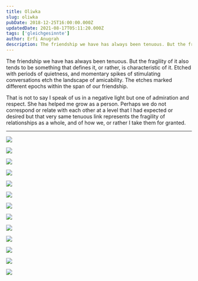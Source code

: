 ```yaml
---
title: Oliwka
slug: oliwka
pubDate: 2018-12-25T16:00:00.000Z
updatedDate: 2021-08-17T05:11:20.000Z
tags: ['gleichgesinnte']
author: Erfi Anugrah
description: The friendship we have has always been tenuous. But the fragility of it also tends to be something that defines it, or rather, is characteristic of it.
---
```


The friendship we have has always been tenuous. But the fragility of it also tends to be something that defines it, or rather, is characteristic of it. Etched with periods of quietness, and momentary spikes of stimulating conversations etch the landscape of amicability. The etches marked different epochs within the span of our friendship.

That is not to say I speak of us in a negative light but one of admiration and respect. She has helped me grow as a person. Perhaps we do not correspond or relate with each other at a level that I had expected or desired but that very same tenuous link represents the fragility of relationships as a whole, and of how we, or rather I take them for granted.

---

![](https://erfianugrah.com/content/images/2021/08/Oliwka.jpg)

![](https://erfianugrah.com/content/images/2021/08/Oliwka-1.jpg)

![](https://erfianugrah.com/content/images/2021/08/Oliwka-3.jpg)

![](https://erfianugrah.com/content/images/2021/08/Oliwka-4.jpg)

![](https://erfianugrah.com/content/images/2021/08/Oliwka-5.jpg)

![](https://erfianugrah.com/content/images/2021/08/Oliwka-6.jpg)

![](https://erfianugrah.com/content/images/2021/08/Oliwka-8-1.jpg)

![](https://erfianugrah.com/content/images/2021/08/Oliwka-7-2.jpg)

![](https://erfianugrah.com/content/images/2021/08/Oliwka-13-2.jpg)

![](https://erfianugrah.com/content/images/2021/08/Oliwka-9.jpg)

![](https://erfianugrah.com/content/images/2021/08/Oliwka-15.jpg)

![](https://erfianugrah.com/content/images/2021/08/Oliwka-10.jpg)

![](https://erfianugrah.com/content/images/2021/08/Oliwka-12.jpg)
